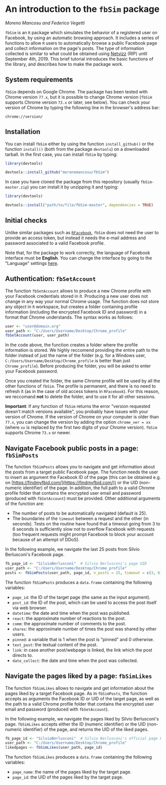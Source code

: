 
# An introduction to the ```fbSim``` package

*Moreno Mancosu and Federico Vegetti*


```fbSim``` is an ```R``` package which simulates the behavior of a registered user on Facebook, by using an automatic browsing approach. It includes a series of functions to allow ```R``` users to automatically browse a public Facebook page and collect information on the page's posts. The type of information collected is similar to what could be obtained using [Netvizz](https://wiki.digitalmethods.net/Dmi/ToolNetvizz) (RIP) until September 4th, 2019. This brief tutorial introduces the basic functions of the library, and describes how to make the package work.

## System requirements

```fbSim``` depends on Google Chrome. The package has been tested with Chrome version ```77.x```, but it is possible to change Chrome version (```fbSim``` supports Chrome version ```73.x``` or later, see below). You can check your version of Chrome by typing the following line in the browser's address bar:

```{bash eval = FALSE}
chrome://version/
```

## Installation

You can install ```fbSim``` either by using the function ```install_github()``` or the function ```install()``` (both from the package ```devtools```) on a downloaded tarball. In the first case, you can install ```fbSim``` by typing:

```r
library(devtools)

devtools::install_github("morenomancosu/fbSim")
```

In case you have cloned the package from this repository (usually ```fbSim-master.zip```) you can install it by unzipping it and typing:

```r
library(devtools)

devtools::install("path/to/file/fbSim-master", dependencies = TRUE)
```

## Initial checks

Unlike similar packages such as [```RFacebook```](https://cran.r-project.org/web/packages/Rfacebook/Rfacebook.pdf), ```fbSim``` does not need the user to provide an access token, but instead it needs the e-mail address and password associated to a valid Facebook profile. 

Note that, for the package to work correctly, the language of Facebook interface must be **English**. You can change the interface by going to the "Language" settings [here](https://www.facebook.com/settings?tab=language). 


## Authentication: ```fbSetAccount```

The function ```fbSetAccount``` allows to produce a new Chrome profile with your Facebook credentials stored in it. Producing a new user does not change in any way your normal Chrome usage. The function does not store any object in ```R``` workspace, but creates a folder containing profile information (including the encrypted Facebook ID and password) in a format that Chrome understands. The syntax works as follows:

```r
user <- "user@domain.org"
user_path <- "C:/Users/Username/Desktop/Chrome_profile"
fbSetAccount(user, user_path)
```

In the code above, the function creates a folder where the profile information is stored. We highly reccomend providing the entire path to the folder instead of just the name of the folder (e.g. for a Windows user, ```C:/Users/Username/Desktop/Chrome_profile``` is better than just ```Chrome_profile```). Before producing the folder, you will be asked to enter your Facebook password. 

Once you created the folder, the same Chrome profile will be used by all the other functions of ```fbSim```. The profile is permanent, and there is no need to refresh it (as in the case of old access tokens in ```RFacebook```). For this reason, we reccomand **not** to delete the folder, and to use it for all other sessions.

**Important**: If any function of ```fbSim``` returns the error "version requested doesn't match versions available", you probably have issues with your version of Chrome. If the version of Chrome on your computer is older than ```77.x```, you can change the version by adding the option ```chrome_ver = xx``` (where ```xx``` is replaced by the first two digits of your Chrome version). ```fbSim``` supports Chrome ```73.x``` or newer.

## Navigate Facebook public posts in a page: ```fbSimPosts```

The function ```fbSimPosts``` allows you to navigate and get information about the posts from a target public Facebook page. The function needs the user to insert as argument the Facebook ID of the page (this can be obtained e.g. on [https://findmyfbid.com/](https://findmyfbid.com/)) or the UID (non-numeric identifier) of the page. In addition, the full path to a valid Chrome profile folder that contains the encrypted user email and password (produced with ```fbSetAccount```) must be provided. Other additional arguments of the function are:

- The number of posts to be automatically navigated (default is 25).
- The boundaries of the ```timeout``` between a request and the other (in seconds). Tests on the routine have found that a timeout going from 3 to 6 seconds is sufficiently slow not to overflow Facebook with requests (too frequent requests might prompt Facebook to block your account because of an attempt of DDoS).

In the following example, we navigate the last 25 posts from Silvio Berlusconi's Facebook page.

```r
fb_page_id <- "SilvioBerlusconi"  # Silvio Berlusconi's page UID
user_path <- "C:/Users/Username/Desktop/Chrome_profile"
posts <- fbSimPosts(user_path, page_id, n_posts = 25, timeout = c(3, 6))
```

The function ```fbSimPosts``` produces a ```data.frame``` containing the following variables:

- ```page_id```: the ID of the target page (the same as the input argument).
- ```post_id```: the ID of the post, which can be used to access the post itself via web browser.
- ```datetime```: the date and time when the post was published.
- ```react```: the approximate number of reactions to the post.
- ```comm```: the approximate number of comments to the post.
- ```shares```: the approximate number of times the post was shared by other users.
- ```pinned```: a variable that is 1 when the post is "pinned" and 0 otherwise.
- ```text_post```: the textual content of the post.
- ```link```: in case another post/webpage is linked, the link which the post directs to.
- ```date_collect```: the date and time when the post was collected.


## Navigate the pages liked by a page: ```fbSimLikes```

The function ```fbSimLikes``` allows to navigate and get information about the pages liked by a target Facebook page. As in ```fbSimPosts```, the function accepts as arguments the Facebook ID or UID of the target page, as well as the path to a valid Chrome profile folder that contains the encrypted user email and password (produced with ```fbSetAccount```).

In the following example, we navigate the pages liked by Silvio Berlusconi's page. ```fbSimLikes``` accepts either the ID (numeric identifier) or the UID (non-numeric identifier) of the page, and returns the UID of the liked pages.

```r
fb_page_id <- "SilvioBerlusconi"  # Silvio Berlusconi's official page UID
user_path <- "C:/Users/Username/Desktop/Chrome_profile"
likedpages <- fbSimLikes(user_path, page_id)
```

The function ```fbSimLikes``` produces a ```data.frame``` containing the following variables:

- ```page_name```: the name of the pages liked by the target page.
- ```page_id```: the UID of the pages liked by the target page.
